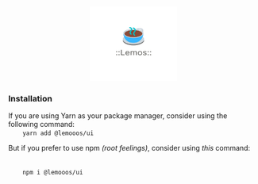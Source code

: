 <p align="center">
    <a href="#">
        <img src="./resources/icon.png" height="150" width="175" />
    </a>
</p>

### Installation

<div>
    If you are using Yarn as your package manager, consider using the following command:

<code>
    yarn add @lemooos/ui
</code>

But if you prefer to use npm *(root feelings)*, consider using *this* command:

<code>
    npm i @lemooos/ui
</code>
</div>